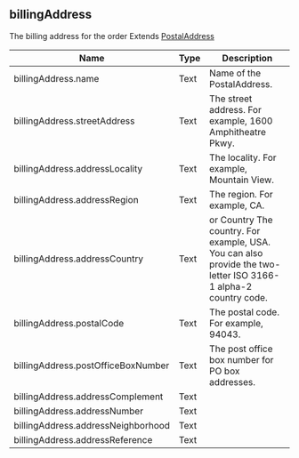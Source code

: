 


## billingAddress

The billing address for the order
Extends [PostalAddress](https://developers.google.com/schemas/reference/types/PostalAddress)


Name | Type | Description
-----|---------|------------------------------------------------------
billingAddress.name |Text|	Name of the PostalAddress.
billingAddress.streetAddress |Text|	The street address. For example, 1600 Amphitheatre Pkwy.
billingAddress.addressLocality |Text|	The locality. For example, Mountain View.
billingAddress.addressRegion |Text|	The region. For example, CA.
billingAddress.addressCountry |Text| or Country	The country. For example, USA. You can also provide the two-letter ISO 3166-1 alpha-2 country code.
billingAddress.postalCode |Text|	The postal code. For example, 94043.
billingAddress.postOfficeBoxNumber |Text|	The post office box number for PO box addresses.
billingAddress.addressComplement |Text|
billingAddress.addressNumber |Text|
billingAddress.addressNeighborhood|Text|
billingAddress.addressReference|Text|
